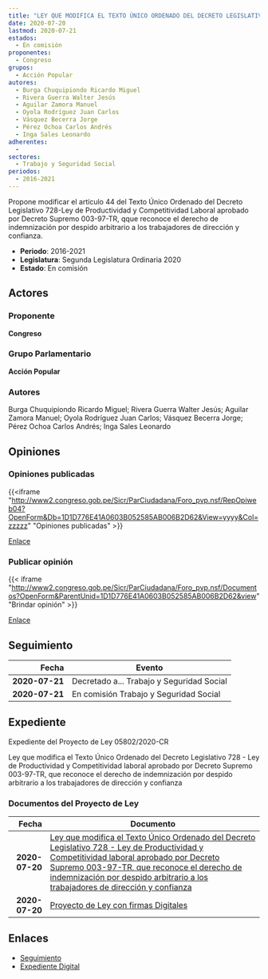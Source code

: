 ```yaml
---
title: "LEY QUE MODIFICA EL TEXTO ÚNICO ORDENADO DEL DECRETO LEGISLATIVO 728-LEY DE PRODUCTIVIDAD Y COMPETITIVIDAD LABORAL APROBADO POR DECRETO SUPREMO 003-97-TR, QUE RECONOCE EL DERECHO DE INDEMNIZACIÓN POR DESPIDO ARBITRARIO A LOS TRABAJADORES DE DIRECCIÓN Y CONFIANZA"
date: 2020-07-20
lastmod: 2020-07-21
estados: 
  - En comisión
proponentes: 
  - Congreso
grupos: 
  - Acción Popular
autores: 
  - Burga Chuquipiondo Ricardo Miguel
  - Rivera Guerra Walter Jesús
  - Aguilar Zamora Manuel
  - Oyola Rodríguez Juan Carlos
  - Vásquez Becerra Jorge
  - Pérez Ochoa Carlos Andrés
  - Inga Sales Leonardo
adherentes: 
  - 
sectores: 
  - Trabajo y Seguridad Social
periodos: 
  - 2016-2021
---
```


Propone modificar el artículo 44 del Texto Único Ordenado del Decreto Legislativo 728-Ley de Productividad y Competitividad Laboral aprobado por Decreto Supremo 003-97-TR, qque reconoce el derecho de indemnización por despido arbitrario a los trabajadores de dirección y confianza.

- **Periodo**: 2016-2021
- **Legislatura**: Segunda Legislatura Ordinaria 2020
- **Estado**: En comisión

## Actores

### Proponente

**Congreso**

### Grupo Parlamentario

**Acción Popular**

### Autores

Burga Chuquipiondo Ricardo Miguel; Rivera Guerra Walter Jesús; Aguilar Zamora Manuel; Oyola Rodríguez Juan Carlos; Vásquez Becerra Jorge; Pérez Ochoa Carlos Andrés; Inga Sales Leonardo


## Opiniones

### Opiniones publicadas

{{<iframe "http://www2.congreso.gob.pe/Sicr/ParCiudadana/Foro_pvp.nsf/RepOpiweb04?OpenForm&Db=1D1D776E41A0603B052585AB006B2D62&View=yyyy&Col=zzzzz" "Opiniones publicadas" >}}

[Enlace](http://www2.congreso.gob.pe/Sicr/ParCiudadana/Foro_pvp.nsf/RepOpiweb04?OpenForm&Db=1D1D776E41A0603B052585AB006B2D62&View=yyyy&Col=zzzzz)
### Publicar opinión

{{< iframe "http://www2.congreso.gob.pe/Sicr/ParCiudadana/Foro_pvp.nsf/Documentos?OpenForm&ParentUnid=1D1D776E41A0603B052585AB006B2D62&view" "Brindar opinión" >}}

[Enlace](http://www2.congreso.gob.pe/Sicr/ParCiudadana/Foro_pvp.nsf/Documentos?OpenForm&ParentUnid=1D1D776E41A0603B052585AB006B2D62&view)

## Seguimiento

| Fecha | Evento |
|------:|--------|
| **2020-07-21** | Decretado a... Trabajo y Seguridad Social|
| **2020-07-21** | En comisión Trabajo y Seguridad Social|


## Expediente

Expediente del Proyecto de Ley 05802/2020-CR

Ley que modifica el Texto Único Ordenado del Decreto Legislativo 728 - Ley de Productividad y Competitividad laboral aprobado por Decreto Supremo 003-97-TR, que reconoce el derecho de indemnización por despido arbitrario a los trabajadores de dirección y confianza


### Documentos del Proyecto de Ley

| Fecha | Documento |
|------:|--------|
| **2020-07-20** | [Ley que modifica el Texto Único Ordenado del Decreto Legislativo 728 - Ley de Productividad y Competitividad laboral aprobado por Decreto Supremo 003-97-TR, que reconoce el derecho de indemnización por despido arbitrario a los trabajadores de dirección y confianza](http://www.leyes.congreso.gob.pe/Documentos/2016_2021/Proyectos_de_Ley_y_de_Resoluciones_Legislativas/PL05802-20200720.pdf) |
| **2020-07-20** | [Proyecto de Ley con firmas Digitales](http://www.leyes.congreso.gob.pe/Documentos/2016_2021/Proyectos_de_Ley_y_de_Resoluciones_Legislativas/Proyectos_Firmas_digitales/PL05802.pdf) |

## Enlaces 

- [Seguimiento](http://www2.congreso.gob.pehttp://www2.congreso.gob.pe/Sicr/TraDocEstProc/CLProLey2016.nsf/f7fff46988ca05b1052578e100829cc7/48243420dc826589052585ab007e7a76?OpenDocument)
- [Expediente Digital](http://www2.congreso.gob.pehttp://www2.congreso.gob.pe/Sicr/TraDocEstProc/CLProLey2016.nsf/f7fff46988ca05b1052578e100829cc7/48243420dc826589052585ab007e7a76?OpenDocument&Click=05257FB7005EB655.eb71d0cf91d8294e05256cdf006b5706/$Body/0.1C6C)
